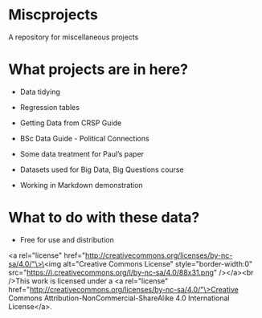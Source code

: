 Miscprojects
============

A repository for miscellaneous projects

What projects are in here?
==========================

-   Data tidying

-   Regression tables

-   Getting Data from CRSP Guide

-   BSc Data Guide - Political Connections

-   Some data treatment for Paul’s paper

-   Datasets used for Big Data, Big Questions course

-   Working in Markdown demonstration

What to do with these data?
===========================

-   Free for use and distribution

<a rel="license"
href="http://creativecommons.org/licenses/by-nc-sa/4.0/"\>\<img alt="Creative
Commons License" style="border-width:0"
src="https://i.creativecommons.org/l/by-nc-sa/4.0/88x31.png" /\>\</a\>\<br
/\>This work is licensed under a \<a rel="license"
href="http://creativecommons.org/licenses/by-nc-sa/4.0/"\>Creative Commons
Attribution-NonCommercial-ShareAlike 4.0 International License\</a>.

 
